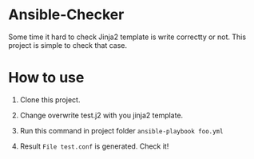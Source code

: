 # Ansible-Checker

Some time it hard to check Jinja2 template is write correctty or not. This project is simple to check that case.

# How to use


1. Clone this project.

2. Change overwrite test.j2 with you jinja2 template.

3. Run this command in project folder `ansible-playbook foo.yml`

4. Result `File test.conf` is generated. Check it!

